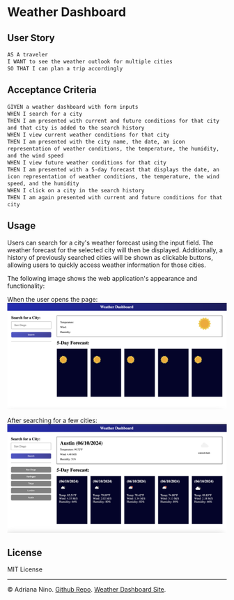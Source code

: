 # Weather Dashboard

## User Story

```
AS A traveler
I WANT to see the weather outlook for multiple cities
SO THAT I can plan a trip accordingly
```

## Acceptance Criteria

```
GIVEN a weather dashboard with form inputs
WHEN I search for a city
THEN I am presented with current and future conditions for that city and that city is added to the search history
WHEN I view current weather conditions for that city
THEN I am presented with the city name, the date, an icon representation of weather conditions, the temperature, the humidity, and the wind speed
WHEN I view future weather conditions for that city
THEN I am presented with a 5-day forecast that displays the date, an icon representation of weather conditions, the temperature, the wind speed, and the humidity
WHEN I click on a city in the search history
THEN I am again presented with current and future conditions for that city
```

## Usage

Users can search for a city's weather forecast using the input field. The weather forecast for the selected city will then be displayed. Additionally, a history of previously searched cities will be shown as clickable buttons, allowing users to quickly access weather information for those cities.

The following image shows the web application's appearance and functionality:

When the user opens the page:
![When user first opens page](./images/Front-page.png)

After searching for a few cities:
![When user searches a few cities page](./images/city-search.png)

## License

MIT License

---

© Adriana Nino. [Github Repo](https://github.com/ninadri/weather-api). [Weather Dashboard Site](https://ninadri.github.io/weather-api/).
